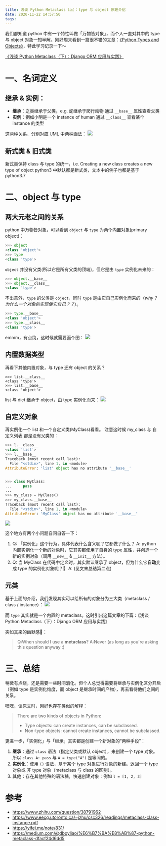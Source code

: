 ```yaml
---
title: 浅谈 Python Metaclass（上）：type 与 object 原理介绍
date: 2020-11-22 14:57:50
tags:
---
```



我们都知道 python 中有一个特性叫做「万物皆对象」，而个人一直对其中的 type 与 object 对象一知半解。刚好周末看到一篇很不错的文章：[《Python Types and Objects》](https://www.eecg.utoronto.ca/~jzhu/csc326/readings/metaclass-class-instance.pdf)，特此学习记录一下～

[《浅谈 Python Metaclass（下）：Django ORM 应用与实践》](/blog/20201121/metaclass-with-django-orm/)

<!--more-->

# 一、名词定义
## 继承 & 实例：
* **继承**：之类继承于父类，e.g. 蛇继承于爬行动物
通过 `__base__` 属性查看父类
* **实例**：例如小明是一个 instance of human
通过 `__class__` 查看某个 instance 的类型

这两种关系，分别对应 UML 中两种画法：
![](/images/blog/200104_japan_travel/16054349536454.jpg)

## 新式类 & 旧式类
新式类保持 class 与 type 的统一，i.e. Creating a new class creates a new type of object
python3 中默认都是新式类，文本中的例子也都是基于 python3.7


# 二、object 与 type

## 两大元老之间的关系
python 中万物皆对象，可以看到 `object` 与 `type` 为两个内置对象(primary object)：
```python
>>> object
<class 'object'>
>>> type
<class 'type'>
```

`object` 并没有父类(所以它是所有父类的顶端)，但它是由 `type` 实例化未来的：
```python
>>> object.__base__
>>> object.__class__
<class 'type'>
```

不出意外，`type` 的父类是 `object`，同时 `type` 是由它自己实例化而来的（*why？为什么一个对象的实现使它自己？？*）。 
```python
>>> type.__base__
<class 'object'>
>>> type.__class__
<class 'type'>
```

emmm，有点绕，这时候就需要画个图：
![](/images/blog/200104_japan_travel/16054299808003.jpg)


## 内置数据类型
再看下其他内置对象，与 type 还有 object 的关系？

```
>>> list.__class__
<class 'type'>
>>> list.__base__
<class 'object'>
```

list 与 dict 继承于 object，由 type 实例化而来：
![](/images/blog/200104_japan_travel/16054303136575.jpg)

## 自定义对象
再实例化一个 list 和一个自定义类(MyClass)看看。
注意这时候 my_class 与 自定义列表 都是没有父类的：

```python
>>> l.__class__
<class 'list'>
>>> l.__base__
Traceback (most recent call last):
  File "<stdin>", line 1, in <module>
AttributeError: 'list' object has no attribute '__base__'


>>> class MyClass:
...     pass
...
>>> my_class = MyClass()
>>> my_class.__base__
Traceback (most recent call last):
  File "<stdin>", line 1, in <module>
AttributeError: 'MyClass' object has no attribute '__base__'
```

![](/images/blog/200104_japan_travel/16054322270354.jpg)

这个地方有两个小问题自问自答一下：

1. Q: 「实例化」这个行为，具体代表什么含义呢？它都做了什么？ A: python 内部实例化一个新的对象时，它其实都使用了自身的 type 属性，并创造一个新的实例对象（调用 `__new__` & `__init__` 方法）。   
2. Q: 当 MyClass 在代码中定义时，其实默认继承了 object，但为什么它**自动**变成 type 的实例化对象呢？🤔    A: (见文末总结第二点)

## 元类

基于上面的介绍，我们发现其实可以给所有的对象分为三大类（metaclass / class / instance）：
![](/images/blog/200104_japan_travel/16054350983201.jpg)

而 `type` 其实就是一个内置的 metaclass。这时引出这篇文章的下篇：《浅谈 Python Metaclass（下）：Django ORM 应用与实践》


突如其来的幽默感🤣：
> Q:When should I use a __metaclass__?
> A:Never (as long as you're asking this question anyway :)


# 三、总结

稍微有点绕，还是需要一些时间消化。但个人总觉得需要将继承与实例化区分开后（例如 type 是实例化维度，而 object 是继承时间的产物），再去看待他们之间的关系。

嘿嘿，读原文时，刚好也存在类似的解释：
> There are two kinds of objects in Python:
> 
> - Type objects: can create instances, can be subclassed. 
> - Non-type objects: cannot create instances, cannot be subclassed.

更进一步，「实例化」与「继承」其实都是创建一个新对象的“两种手段”：

1. **继承**：通过 `class` 语法（指定父类或默认 object），来创建一个 type 对象。所以 `class A: pass` 与 `A = type("A")` 是等同的。
2. **实例化**：使用 `()` 语法，基于某个 type 对象进行对象的新建。返回一个 type 对象或 非 type 对象（metaclass 与 class 的区别）。
3. 其他：存在其他特殊的语法糖，快速创建对象：例如 `l = [1, 2, 3]`


# 参考
- https://www.zhihu.com/question/38791962
- https://www.eecg.utoronto.ca/~jzhu/csc326/readings/metaclass-class-instance.pdf
- https://yifei.me/note/831/
- https://medium.com/@dboyliao/%E6%B7%BA%E8%AB%87-python-metaclass-dfacf24d6dd5

